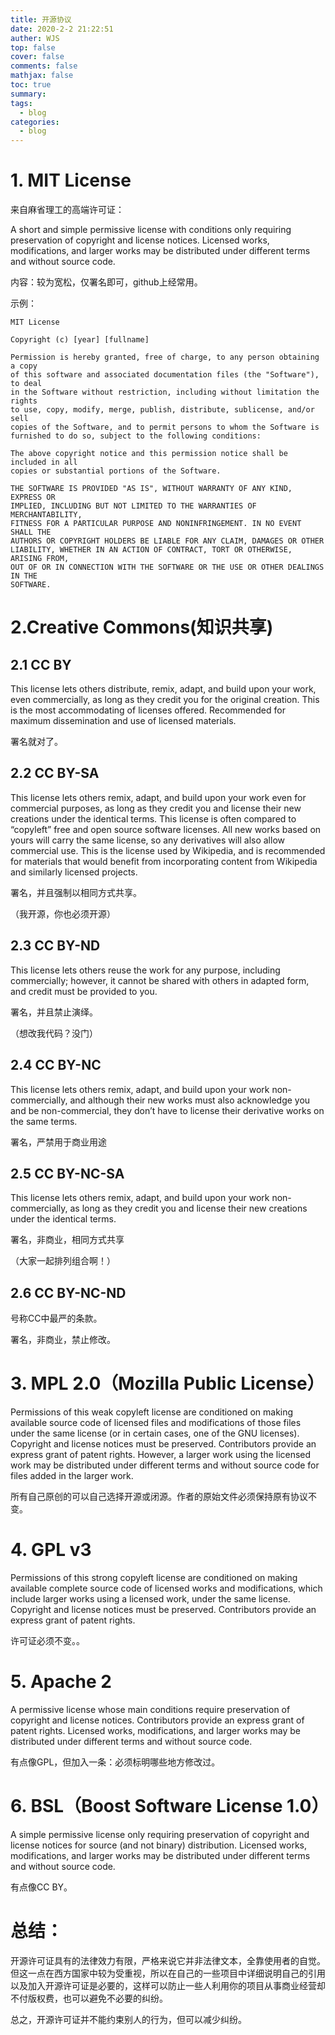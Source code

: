 ```yaml
---
title: 开源协议
date: 2020-2-2 21:22:51
auther: WJS
top: false
cover: false
comments: false
mathjax: false
toc: true
summary:
tags:
  - blog
categories:
  - blog
---
```


# 1. MIT License

来自麻省理工的高端许可证：

A short and simple permissive license with conditions only requiring preservation of copyright and license notices. Licensed works, modifications, and larger works may be distributed under different terms and without source code.

内容：较为宽松，仅署名即可，github上经常用。

示例：

``` 
MIT License

Copyright (c) [year] [fullname]

Permission is hereby granted, free of charge, to any person obtaining a copy
of this software and associated documentation files (the "Software"), to deal
in the Software without restriction, including without limitation the rights
to use, copy, modify, merge, publish, distribute, sublicense, and/or sell
copies of the Software, and to permit persons to whom the Software is
furnished to do so, subject to the following conditions:

The above copyright notice and this permission notice shall be included in all
copies or substantial portions of the Software.

THE SOFTWARE IS PROVIDED "AS IS", WITHOUT WARRANTY OF ANY KIND, EXPRESS OR
IMPLIED, INCLUDING BUT NOT LIMITED TO THE WARRANTIES OF MERCHANTABILITY,
FITNESS FOR A PARTICULAR PURPOSE AND NONINFRINGEMENT. IN NO EVENT SHALL THE
AUTHORS OR COPYRIGHT HOLDERS BE LIABLE FOR ANY CLAIM, DAMAGES OR OTHER
LIABILITY, WHETHER IN AN ACTION OF CONTRACT, TORT OR OTHERWISE, ARISING FROM,
OUT OF OR IN CONNECTION WITH THE SOFTWARE OR THE USE OR OTHER DEALINGS IN THE
SOFTWARE.
```



# 2.Creative Commons(知识共享)

## 2.1 CC BY

This license lets others distribute, remix, adapt, and build upon your work, even commercially, as long as they credit you for the original creation. This is the most accommodating of licenses offered. Recommended for maximum dissemination and use of licensed materials.

署名就对了。

## 2.2 CC BY-SA

This license lets others remix, adapt, and build upon your work even for commercial purposes, as long as they credit you and license their new creations under the identical terms. This license is often compared to “copyleft” free and open source software licenses. All new works based on yours will carry the same license, so any derivatives will also allow commercial use. This is the license used by Wikipedia, and is recommended for materials that would benefit from incorporating content from Wikipedia and similarly licensed projects.

署名，并且强制以相同方式共享。

（我开源，你也必须开源）

## 2.3 CC BY-ND

This license lets others reuse the work for any purpose, including commercially; however, it cannot be shared with others in adapted form, and credit must be provided to you.

署名，并且禁止演绎。

（想改我代码？没门）

## 2.4 CC BY-NC

This license lets others remix, adapt, and build upon your work non-commercially, and although their new works must also acknowledge you and be non-commercial, they don’t have to license their derivative works on the same terms.

署名，严禁用于商业用途

## 2.5 CC BY-NC-SA

This license lets others remix, adapt, and build upon your work non-commercially, as long as they credit you and license their new creations under the identical terms.

署名，非商业，相同方式共享

（大家一起排列组合啊！）

## 2.6 CC BY-NC-ND

号称CC中最严的条款。

署名，非商业，禁止修改。

# 3. MPL 2.0（Mozilla Public License）

Permissions of this weak copyleft license are conditioned on making available source code of licensed files and modifications of those files under the same license (or in certain cases, one of the GNU licenses). Copyright and license notices must be preserved. Contributors provide an express grant of patent rights. However, a larger work using the licensed work may be distributed under different terms and without source code for files added in the larger work.

所有自己原创的可以自己选择开源或闭源。作者的原始文件必须保持原有协议不变。

# 4. GPL v3

Permissions of this strong copyleft license are conditioned on making available complete source code of licensed works and modifications, which include larger works using a licensed work, under the same license. Copyright and license notices must be preserved. Contributors provide an express grant of patent rights.

许可证必须不变。。

# 5. Apache 2

A permissive license whose main conditions require preservation of copyright and license notices. Contributors provide an express grant of patent rights. Licensed works, modifications, and larger works may be distributed under different terms and without source code.

有点像GPL，但加入一条：必须标明哪些地方修改过。

# 6. BSL（Boost Software License 1.0）

A simple permissive license only requiring preservation of copyright and license notices for source (and not binary) distribution. Licensed works, modifications, and larger works may be distributed under different terms and without source code.

有点像CC BY。

# 总结：

开源许可证具有的法律效力有限，严格来说它并非法律文本，全靠使用者的自觉。但这一点在西方国家中较为受重视，所以在自己的一些项目中详细说明自己的引用以及加入开源许可证是必要的，这样可以防止一些人利用你的项目从事商业经营却不付版权费，也可以避免不必要的纠纷。

总之，开源许可证并不能约束别人的行为，但可以减少纠纷。
